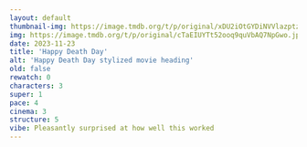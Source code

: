 ```yaml
---
layout: default
thumbnail-img: https://image.tmdb.org/t/p/original/xDU2iOtGYDiNVVlazptzNigHhUR.png
img: https://image.tmdb.org/t/p/original/cTaEIUYTt52ooq9quVbAQ7NpGwo.jpg
date: 2023-11-23
title: 'Happy Death Day'
alt: 'Happy Death Day stylized movie heading'
old: false
rewatch: 0
characters: 3
super: 1
pace: 4
cinema: 3
structure: 5
vibe: Pleasantly surprised at how well this worked
---
```

